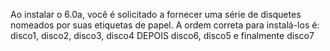 
Ao instalar o 6.0a, você é solicitado a fornecer uma série de disquetes nomeados por suas etiquetas de papel.
A ordem correta para instalá-los é:
disco1, disco2, disco3, disco4 DEPOIS disco6, disco5 e finalmente disco7
